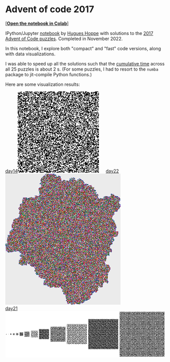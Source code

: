 # Advent of code 2017

[[**Open the notebook in Colab**]](https://colab.research.google.com/github/hhoppe/advent_of_code/blob/main/2017/advent_of_code_2017.ipynb)

IPython/Jupyter [notebook](https://github.com/hhoppe/advent_of_code/blob/main/2017/advent_of_code_2017.ipynb) by [Hugues Hoppe](http://hhoppe.com/) with solutions to the [2017 Advent of Code puzzles](https://adventofcode.com/2017).
Completed in November 2022.

In this notebook, I explore both "compact" and "fast" code versions, along with data visualizations.

I was able to speed up all the solutions such that the [cumulative time](#timings) across all 25 puzzles is about 2 s.
(For some puzzles, I had to resort to the `numba` package to jit-compile Python functions.)

Here are some visualization results:

<a href="#day14">day14</a><img src="https://github.com/hhoppe/advent_of_code/raw/main/2017/results/day14.png" width="256"> &emsp;
<a href="#day22">day22</a><img src="https://github.com/hhoppe/advent_of_code/raw/main/2017/results/day22.png" width="363">
<br/>
<a href="#day21">day21</a><img src="https://github.com/hhoppe/advent_of_code/raw/main/2017/results/day21.png" width="867">
